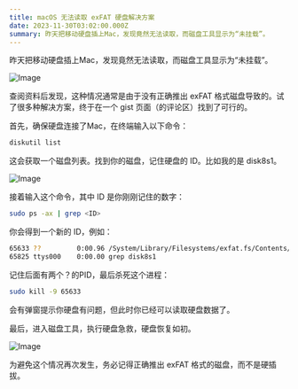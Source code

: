 ```yaml
---
title: macOS 无法读取 exFAT 硬盘解决方案
date: 2023-11-30T03:02:00.000Z
summary: 昨天把移动硬盘插上Mac，发现竟然无法读取，而磁盘工具显示为“未挂载”。
---
```



昨天把移动硬盘插上Mac，发现竟然无法读取，而磁盘工具显示为“未挂载”。

![Image](/image/post/35137315-a2e0-4cdb-a178-12475dfe4cf0_Untitled.png)

查阅资料后发现，这种情况通常是由于没有正确推出 exFAT 格式磁盘导致的。试了很多种解决方案，终于在一个 gist 页面（的评论区）找到了可行的。

首先，确保硬盘连接了Mac，在终端输入以下命令：

```bash
diskutil list
```

这会获取一个磁盘列表。找到你的磁盘，记住硬盘的 ID。比如我的是 disk8s1。

![Image](/image/post/f1cb76b9-5c7a-4084-9a87-bd02ca257382_Screenshot_2023-11-30_at_10.46.27.png)

接着输入这个命令，其中 ID 是你刚刚记住的数字：

```bash
sudo ps -ax | grep <ID>
```

你会得到一个新的 ID，例如：

```bash
65633 ??         0:00.96 /System/Library/Filesystems/exfat.fs/Contents/Resources/./fsck_exfat -y /dev/rdisk8s1
65825 ttys000    0:00.00 grep disk8s1
```

记住后面有两个？的PID，最后杀死这个进程：

```bash
sudo kill -9 65633
```

会有弹窗提示你硬盘有问题，但此时你已经可以读取硬盘数据了。

最后，进入磁盘工具，执行硬盘急救，硬盘恢复如初。

![Image](/image/post/6d41fd20-f86c-439b-ac2c-15907fe8e40e_Untitled.png)

为避免这个情况再次发生，务必记得正确推出 exFAT 格式的磁盘，而不是硬插拔。
